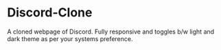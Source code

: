 # Discord-Clone
A cloned webpage of Discord. Fully responsive and toggles b/w light and dark theme as per your systems preference. 
